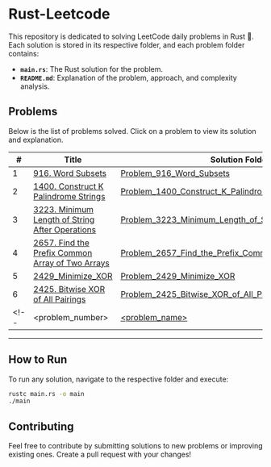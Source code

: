 # Rust-Leetcode

This repository is dedicated to solving LeetCode daily problems in Rust 🦀. Each solution is stored in its respective folder, and each problem folder contains:

- **`main.rs`**: The Rust solution for the problem.
- **`README.md`**: Explanation of the problem, approach, and complexity analysis.

## Problems
Below is the list of problems solved. Click on a problem to view its solution and explanation.

| #   | Title                                                                 | Solution Folder                  |
| --- | --------------------------------------------------------------------- | -------------------------------- |
| 1   | [916. Word Subsets](https://leetcode.com/problems/word-subsets/) | [Problem_916_Word_Subsets](./Problem_916_Word_Subsets/) |
|2|[1400. Construct K Palindrome Strings](https://leetcode.com/problems/construct-k-palindrome-strings/)|[Problem_1400_Construct_K_Palindrome_Strings](./Problem_1400_Construct_K_Palindrome_Strings)|
|3|[3223. Minimum Length of String After Operations](https://leetcode.com/problems/minimum-length-of-string-after-operations/)|[Problem_3223_Minimum_Length_of_String_After_Operations](./Problem_3223_Minimum_Length_of_String_After_Operations)|
|4|[2657. Find the Prefix Common Array of Two Arrays](https://leetcode.com/problems/find-the-prefix-common-array-of-two-arrays)|[Problem_2657_Find_the_Prefix_Common_Array_of_Two_Arrays](./Problem_2657_Find_the_Prefix_Common_Array_of_Two_Arrays)|
|5|[2429_Minimize_XOR](https://leetcode.com/problems/minimize-xor/)|[Problem_2429_Minimize_XOR](./Problem_2429_Minimize_XOR)|
|6|[2425. Bitwise XOR of All Pairings](https://leetcode.com/problems/bitwise-xor-of-all-pairings/)|[Problem_2425_Bitwise_XOR_of_All_Pairings](./Problem_2425_Bitwise_XOR_of_All_Pairings)|
<!-- |<problem_number>|[<problem_name>](<problem_link>)|[<folder_name>](<folder_link>)| -->


---

## How to Run

To run any solution, navigate to the respective folder and execute:

```bash
rustc main.rs -o main
./main
```

## Contributing
Feel free to contribute by submitting solutions to new problems or improving existing ones. Create a pull request with your changes!
